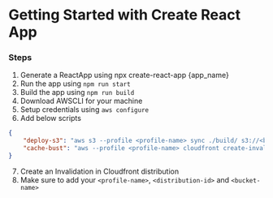 # Getting Started with Create React App

### Steps
1. Generate a ReactApp using npx create-react-app {app_name}
2. Run the app using `npm run start`
3. Build the app using `npm run build`
4. Download AWSCLI for your machine
5. Setup credentials using `aws configure`
6. Add below scripts
~~~json
{
    "deploy-s3": "aws s3 --profile <profile-name> sync ./build/ s3://<bucket-name> --region us-east-1",
    "cache-bust": "aws --profile <profile-name> cloudfront create-invalidation --distribution-id <distribution-id> --paths \"/*\"",
}
~~~
7. Create an Invalidation in Cloudfront distribution
8. Make sure to add your `<profile-name>`, `<distribution-id>` and `<bucket-name>`